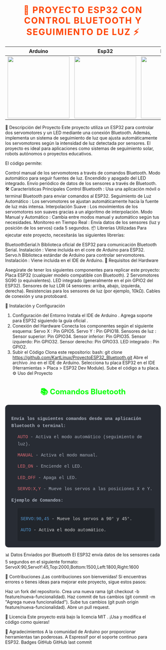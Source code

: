 <h1 style="font-size: 28px; font-weight: bold; color: #ff4500; text-align: center; text-transform: uppercase; letter-spacing: 2px;">
  🤖 Proyecto ESP32 con Control Bluetooth y Seguimiento de Luz ⚡
</h1>


| Arduino | Esp32 | Bluetooth |
|----------|----------|----------|
| <img src="https://github.com/user-attachments/assets/b9757e45-164a-4d03-bfc4-db7b6d6a8390" width="200" /> | <img src="https://github.com/user-attachments/assets/031d5a5d-5a21-4aef-8764-f682447fddfb" width="200" /> | <img src="https://github.com/user-attachments/assets/2a0566a4-8e0b-41d8-92c9-6fb1f9970d22" width="200" /> |

📌 Descripción del Proyecto
Este proyecto utiliza un ESP32 para controlar dos servomotores y un LED mediante una conexión Bluetooth. Además, implementa un sistema de seguimiento de luz que ajusta automáticamente los servomotores según la intensidad de luz detectada por sensores. El proyecto es ideal para aplicaciones como sistemas de seguimiento solar, robots autónomos o proyectos educativos.

El código permite:

Control manual de los servomotores a través de comandos Bluetooth.
Modo automático para seguir fuentes de luz.
Encendido y apagado del LED integrado.
Envío periódico de datos de los sensores a través de Bluetooth.
🛠️ Características Principales
  Control Bluetooth : Usa una aplicación móvil o terminal Bluetooth para enviar comandos al ESP32.
  Seguimiento de Luz Automático : Los servomotores se ajustan automáticamente hacia la fuente de luz más intensa.
  Interpolación Suave : Los movimientos de los servomotores son suaves gracias a un algoritmo de interpolación.
  Modo Manual y Automático : Cambia entre modos manual y automático según tus necesidades.
  Monitoreo en Tiempo Real : Envía datos de los sensores (luz y posición de los servos) cada 5 segundos.
📦 Librerías Utilizadas
  Para ejecutar este proyecto, necesitarás las siguientes librerías:

BluetoothSerial.h
  Biblioteca oficial de ESP32 para comunicación Bluetooth Serial.
  Instalación : Viene incluida en el core de Arduino para ESP32.
Servo.h
  Biblioteca estándar de Arduino para controlar servomotores.
  Instalación : Viene incluida en el IDE de Arduino.
🔧 Requisitos del Hardware

Asegúrate de tener los siguientes componentes para replicar este proyecto:
  Placa ESP32 (cualquier modelo compatible con Bluetooth).
  2 Servomotores SG90 (o equivalentes).
  LED integrado (generalmente en el pin GPIO2 del ESP32).
  Sensores de luz LDR (4 sensores: arriba, abajo, izquierda, derecha).
  Resistencias para los sensores de luz (por ejemplo, 10kΩ).
  Cables de conexión y una protoboard.
  
  🚀 Instalación y Configuración
  1. Configuración del Entorno
    Instala el IDE de Arduino .
    Agrega soporte para ESP32 siguiendo la guía oficial .
  2. Conexión del Hardware
    Conecta los componentes según el siguiente esquema:
      Servo X : Pin GPIO5.
      Servo Y : Pin GPIO18.
      Sensores de luz :
      Sensor superior: Pin GPIO34.
      Sensor inferior: Pin GPIO35.
      Sensor izquierdo: Pin GPIO32.
      Sensor derecho: Pin GPIO33.
      LED integrado : Pin GPIO2.
  3. Subir el Código
    Clona este repositorio:
    bash: git clone https://github.com/KartLinux/ProyectoESP32_Bluetooth.git
    Abre el archivo .ino en el IDE de Arduino.
    Selecciona tu placa ESP32 en el IDE (Herramientas > Placa > ESP32 Dev Module).
    Sube el código a tu placa.
⚙️ Uso del Proyecto
  <h2 style="font-size: 24px; font-weight: bold; color: #00ff00; text-align: center;">📚 Comandos Bluetooth</h2>

<div style="background-color: #282c34; color: #abb2bf; padding: 20px; border-radius: 10px; font-family: 'Courier New', monospace; line-height: 1.6;">
  <p><strong>Envía los siguientes comandos desde una aplicación Bluetooth o terminal:</strong></p>
  
  <div style="margin-left: 20px;">
    <p><span style="color: #e06c75;">AUTO</span> - Activa el modo automático (seguimiento de luz).</p>
    <p><span style="color: #e06c75;">MANUAL</span> - Activa el modo manual.</p>
    <p><span style="color: #e06c75;">LED_ON</span> - Enciende el LED.</p>
    <p><span style="color: #e06c75;">LED_OFF</span> - Apaga el LED.</p>
    <p><span style="color: #e06c75;">SERVO:X,Y</span> - Mueve los servos a las posiciones X e Y.</p>
  </div>

  <p><strong>Ejemplo de Comandos:</strong></p>
  
  <div style="background-color: #21252b; color: #d4d4d4; padding: 10px; border-radius: 5px; margin-left: 20px;">
    <p><span style="color: #569cd6;">SERVO:90,45</span> - Mueve los servos a 90° y 45°.</p>
    <p><span style="color: #569cd6;">AUTO</span> - Activa el modo automático.</p>
  </div>
</div>
    


📊 Datos Enviados por Bluetooth
El ESP32 envía datos de los sensores cada 5 segundos en el siguiente formato:
  ServoX:90,ServoY:45,Top:2000,Bottom:1500,Left:1800,Right:1600


🤝 Contribuciones
¡Las contribuciones son bienvenidas! Si encuentras errores o tienes ideas para mejorar este proyecto, sigue estos pasos:

Haz un fork del repositorio.
Crea una nueva rama (git checkout -b feature/nueva-funcionalidad).
Haz commit de tus cambios (git commit -m "Agrega nueva funcionalidad").
Sube tus cambios (git push origin feature/nueva-funcionalidad).
Abre un pull request.

📜 Licencia
Este proyecto está bajo la licencia MIT . ¡Usa y modifica el código como quieras!

🌟 Agradecimientos
A la comunidad de Arduino por proporcionar herramientas tan poderosas.
A Espressif por el soporte continuo para ESP32.
Badges
GitHub
GitHub last commit

